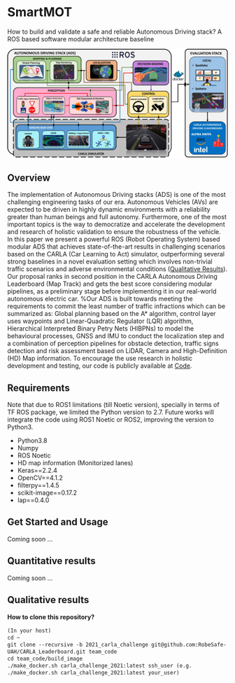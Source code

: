 # SmartMOT
How to build and validate a safe and reliable Autonomous Driving stack? A ROS based software modular architecture baseline

<img src="media_files/general_architecture_pipeline.jpg"/>

## Overview
The implementation of Autonomous Driving stacks (ADS) is one of the most challenging engineering tasks of our era. Autonomous Vehicles (AVs) are expected to be driven in highly dynamic environments with a reliability greater than human beings and full autonomy. Furthermore, one of the most important topics is the way to democratize and accelerate the development and research of holistic validation to ensure the robustness of the vehicle. In this paper we present a powerful ROS (Robot Operating System) based modular ADS that achieves state-of-the-art results in challenging scenarios based on the CARLA (Car Learning to Act) simulator, outperforming several strong baselines in a novel evaluation setting which involves non-trivial traffic scenarios and adverse environmental conditions ([Qualitative Results](https://cutt.ly/SPyu0lU)). Our proposal ranks in second position in the CARLA Autonomous Driving Leaderboard (Map Track) and gets the best score considering modular pipelines, as a preliminary stage before implementing it in our real-world autonomous electric car.
%Our ADS is built towards meeting the requirements to commit the least number of traffic infractions which can be summarized as: Global planning based on the A* algorithm, control layer uses waypoints and Linear-Quadratic Regulator (LQR) algorithm, Hierarchical Interpreted Binary Petry Nets (HIBPNs) to model the behavioural processes, GNSS and IMU to conduct the localization step and a combination of perception pipelines for obstacle detection, traffic signs detection and risk assessment based on LiDAR, Camera and High-Definition (HD) Map information.
To encourage the use research in holistic development and testing, our code is publicly available at [Code](https://github.com/RobeSafe-UAH/CARLA_Leaderboard).

## Requirements

Note that due to ROS1 limitations (till Noetic version), specially in terms of TF ROS package, we limited the Python version to 2.7. Future works will integrate the code using ROS1 Noetic or ROS2, improving the version to Python3.

- Python3.8 
- Numpy
- ROS Noetic
- HD map information (Monitorized lanes)
- Keras==2.2.4
- OpenCV==4.1.2
- filterpy==1.4.5
- scikit-image==0.17.2
- lap==0.4.0

## Get Started and Usage
Coming soon ...
## Quantitative results
Coming soon ...
## Qualitative results

**How to clone this repository?**
```
(In your host)
cd ~
git clone --recursive -b 2021_carla_challenge git@github.com:RobeSafe-UAH/CARLA_Leaderboard.git team_code 
cd team_code/build_image 
./make_docker.sh carla_challenge_2021:latest ssh_user (e.g. ./make_docker.sh carla_challenge_2021:latest your_user) 
```
